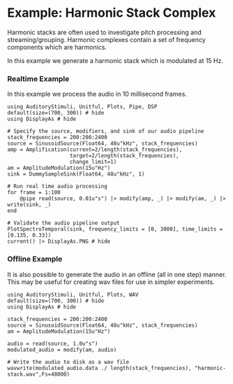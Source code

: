 # Example: Harmonic Stack Complex

Harmonic stacks are often used to investigate pitch processing and streaming/grouping.
Harmonic complexes contain a set of frequency components which are harmonics.

In this example we generate a harmonic stack which is modulated at 15 Hz.

### Realtime Example

In this example we process the audio in 10 millisecond frames.

```@example realtime
using AuditoryStimuli, Unitful, Plots, Pipe, DSP
default(size=(700, 300)) # hide
using DisplayAs # hide

# Specify the source, modifiers, and sink of our audio pipeline
stack_frequencies = 200:200:2400
source = SinusoidSource(Float64, 48u"kHz", stack_frequencies)
amp = Amplification(current=2/length(stack_frequencies),
                    target=2/length(stack_frequencies),
                    change_limit=1)
am = AmplitudeModulation(15u"Hz")
sink = DummySampleSink(Float64, 48u"kHz", 1)

# Run real time audio processing
for frame = 1:100
    @pipe read(source, 0.01u"s") |> modify(amp, _) |> modify(am, _) |> write(sink, _)
end

# Validate the audio pipeline output
PlotSpectroTemporal(sink, frequency_limits = [0, 3000], time_limits = [0.135, 0.33])
current() |> DisplayAs.PNG # hide
```



### Offline Example

It is also possible to generate the audio in an offline (all in one step) manner.
This may be useful for creating wav files for use in simpler experiments.

```@example offline
using AuditoryStimuli, Unitful, Plots, WAV
default(size=(700, 300)) # hide
using DisplayAs # hide

stack_frequencies = 200:200:2400
source = SinusoidSource(Float64, 48u"kHz", stack_frequencies)
am = AmplitudeModulation(15u"Hz")

audio = read(source, 1.0u"s") 
modulated_audio = modify(am, audio) 

# Write the audio to disk as a wav file
wavwrite(modulated_audio.data ./ length(stack_frequencies), "harmonic-stack.wav",Fs=48000)
```
